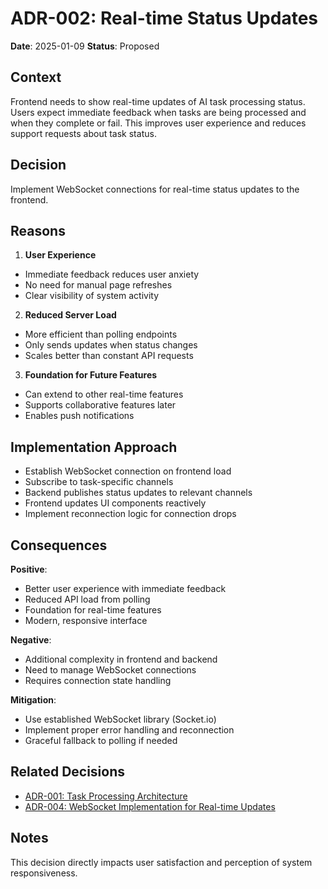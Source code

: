 # ADR-002: Real-time Status Updates

**Date**: 2025-01-09
**Status**: Proposed

## Context

Frontend needs to show real-time updates of AI task processing status. Users expect immediate feedback when tasks are being processed and when they complete or fail. This improves user experience and reduces support requests about task status.

## Decision

Implement WebSocket connections for real-time status updates to the frontend.

## Reasons

1. **User Experience**

- Immediate feedback reduces user anxiety
- No need for manual page refreshes
- Clear visibility of system activity

2. **Reduced Server Load**

- More efficient than polling endpoints
- Only sends updates when status changes
- Scales better than constant API requests

3. **Foundation for Future Features**

- Can extend to other real-time features
- Supports collaborative features later
- Enables push notifications

## Implementation Approach

- Establish WebSocket connection on frontend load
- Subscribe to task-specific channels
- Backend publishes status updates to relevant channels
- Frontend updates UI components reactively
- Implement reconnection logic for connection drops

## Consequences

**Positive**:

- Better user experience with immediate feedback
- Reduced API load from polling
- Foundation for real-time features
- Modern, responsive interface

**Negative**:

- Additional complexity in frontend and backend
- Need to manage WebSocket connections
- Requires connection state handling

**Mitigation**:

- Use established WebSocket library (Socket.io)
- Implement proper error handling and reconnection
- Graceful fallback to polling if needed

## Related Decisions

- [ADR-001: Task Processing Architecture](./ADR-001.md)
- [ADR-004: WebSocket Implementation for Real-time Updates](./ADR-004.md)

## Notes

This decision directly impacts user satisfaction and perception of system responsiveness.
